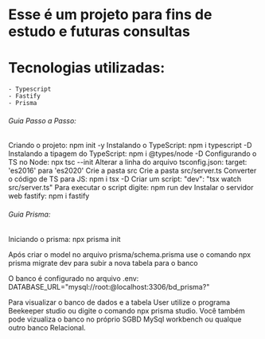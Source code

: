 # Esse é um projeto para fins de estudo e futuras consultas

# Tecnologias utilizadas:
    - Typescript
    - Fastify
    - Prisma

###### Guia Passo a Passo: ######
 Criando o projeto: npm init -y
 Instalando o TypeScript: npm i typescript -D
 Instalando a tipagem do TypeScript: npm i @types/node -D
 Configurando o TS no Node: npx tsc --init
 Alterar a linha do arquivo tsconfig.json: target: 'es2016' para 'es2020'
 Crie a pasta src
 Crie a pasta src/server.ts
 Converter o código de TS para JS: npm i tsx -D
 Criar um script: "dev": "tsx watch src/server.ts"
 Para executar o script digite: npm run dev
 Instalar o servidor web fastify: npm i fastify


###### Guia Prisma: ######
 Iniciando o prisma: npx prisma init

 Após criar o model no arquivo prisma/schema.prisma use o comando npx prisma migrate dev para subir a nova tabela para o banco

 O banco é configurado no arquivo .env: DATABASE_URL="mysql://root:@localhost:3306/bd_prisma?"

 Para visualizar o banco de dados e a tabela User utilize o programa Beekeeper studio ou digite o comando npx prisma studio. Você também pode vizualiza o banco no próprio SGBD MySql workbench ou qualque outro banco Relacional.




